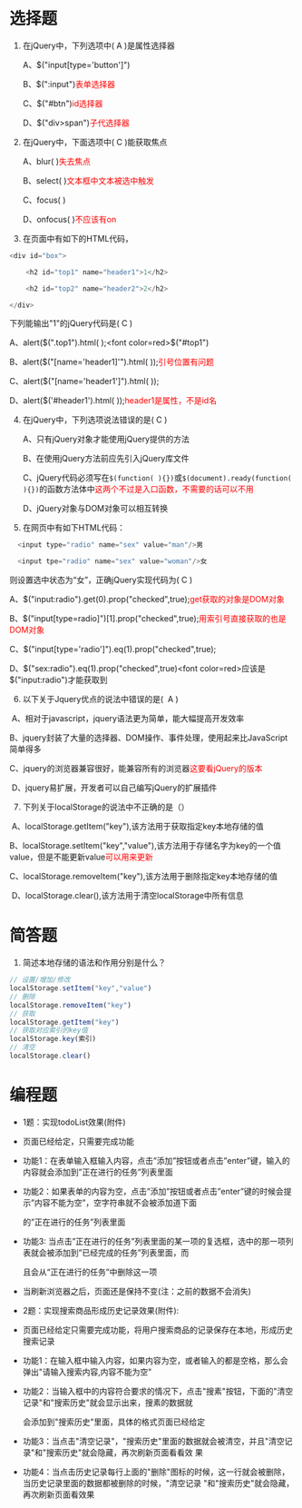# 选择题

1. 在jQuery中，下列选项中( A  )是属性选择器

   A、$("input[type='button']")

   B、$(":input")<font color=red>表单选择器</font>

   C、$("#btn")<font color=red>id选择器</font>

   D、$("div>span")<font color=red>子代选择器</font>


2.    在jQuery中，下面选项中(  C )能获取焦点 

       A、blur( )<font color=red>失去焦点</font>

       B、select( )<font color=red>文本框中文本被选中触发</font>

       C、focus( )

       D、onfocus( )<font color=red>不应该有on</font>

3.    在页面中有如下的HTML代码，

```js
<div id="box">

    <h2 id="top1" name="header1">1</h2>

    <h2 id="top2" name="header2">2</h2>

</div>
```
下列能输出"1"的jQuery代码是( C  )

  A、alert($(".top1").html( );<font color=red>$("#top1")</font>

  B、alert($("[name='header1]'").html( ));<font color=red>引号位置有问题</font>

  C、alert($("[name='header1']").html( ));

  D、alert($('#header1').html( ));<font color=red>header1是属性，不是id名</font>

4. 在jQuery中，下列选项说法错误的是( C )

   A、只有jQuery对象才能使用jQuery提供的方法


   B、在使用jQuery方法前应先引入jQuery库文件


   C、jQuery代码必须写在`$(function( ){})`或`$(document).ready(function( ){})`的函数方法体中<font color=red>这两个不过是入口函数，不需要的话可以不用</font>


   D、jQuery对象与DOM对象可以相互转换

5. 在网页中有如下HTML代码：

```js
  <input type="radio" name="sex" value="man"/>男

  <input tpe="radio" name="sex" value="woman"/>女
```

则设置选中状态为“女”，正确jQuery实现代码为(   C )


   A、$("input:radio").get(0).prop("checked",true);<font color=red>get获取的对象是DOM对象</font>


   B、$("input[type=radio]")[1].prop("checked",true);<font color=red>用索引号直接获取的也是DOM对象</font>


   C、$("input[type='radio']").eq(1).prop("checked",true);


   D、$("sex:radio").eq(1).prop("checked",true)<font color=red>应该是$("input:radio")才能获取到</font>

6. 以下关于Jquery优点的说法中错误的是(  A ) 

​       A、相对于javascript，jquery语法更为简单，能大幅提高开发效率

​       B、jquery封装了大量的选择器、DOM操作、事件处理，使用起来比JavaScript简单得多

​       C、jquery的浏览器兼容很好，能兼容所有的浏览器<font color=red>这要看jQuery的版本</font>

​       D、jquery易扩展，开发者可以自己编写jQuery的扩展插件

7. 下列关于localStorage的说法中不正确的是（）

​       A、localStorage.getItem("key"),该方法用于获取指定key本地存储的值

​      B、localStorage.setItem("key","value"),该方法用于存储名字为key的一个值value，但是不能更新value<font color=red>可以用来更新</font>

​      C、localStorage.removeItem("key"),该方法用于删除指定key本地存储的值

​       D、localStorage.clear(),该方法用于清空localStorage中所有信息



# 简答题

1. 简述本地存储的语法和作用分别是什么？

```js
// 设置/增加/修改
localStorage.setItem("key","value")
// 删除
localStorage.removeItem("key")
// 获取
localStorage.getItem("key")
// 获取对应索引的key值
localStorage.key(索引)
// 清空
localStorage.clear()
```



# 编程题

- 1题：实现todoList效果(附件)

- 页面已经给定，只需要完成功能

- 功能1：在表单输入框输入内容，点击”添加”按钮或者点击”enter”键，输入的内容就会添加到”正在进行的任务”列表里面

- 功能2：如果表单的内容为空，点击”添加”按钮或者点击”enter”键的时候会提示”内容不能为空”，空字符串就不会被添加道下面

  的”正在进行的任务”列表里面

- 功能3: 当点击”正在进行的任务”列表里面的某一项的复选框，选中的那一项列表就会被添加到”已经完成的任务”列表里面，而

  且会从“正在进行的任务”中删除这一项

- 当刷新浏览器之后，页面还是保持不变(注：之前的数据不会消失)




- 2题：实现搜索商品形成历史记录效果(附件):

- 页面已经给定只需要完成功能，将用户搜索商品的记录保存在本地，形成历史搜索记录

- 功能1：在输入框中输入内容，如果内容为空，或者输入的都是空格，那么会弹出"请输入搜索内容,内容不能为空"

- 功能2：当输入框中的内容符合要求的情况下，点击"搜素"按钮，下面的"清空记录"和"搜索历史"就会显示出来，搜素的数据就

  会添加到"搜索历史"里面，具体的格式页面已经给定

- 功能3：当点击"清空记录"，"搜索历史"里面的数据就会被清空，并且"清空记录"和"搜索历史"就会隐藏，再次刷新页面看看效
  果

- 功能4：当点击历史记录每行上面的"删除"图标的时候，这一行就会被删除，当历史记录里面的数据都被删除的时候，"清空记录
  "和"搜索历史"就会隐藏，再次刷新页面看效果